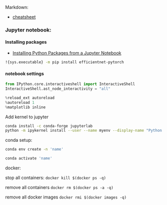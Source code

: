 
Markdown:
* [cheatsheet](https://github.com/adam-p/markdown-here/wiki/Markdown-Cheatsheet)


### Jupyter notebook:

#### Installing packages
* [Installing Python Packages from a Jupyter Notebook](https://jakevdp.github.io/blog/2017/12/05/installing-python-packages-from-jupyter/)
```bash
!{sys.executable} -m pip install efficientnet-pytorch
```

#### notebook settings
```python
from IPython.core.interactiveshell import InteractiveShell
InteractiveShell.ast_node_interactivity = "all"

%reload_ext autoreload
%autoreload 1
%matplotlib inline
```

Add kernel to jupyter
```bash
conda install -c conda-forge jupyterlab
python -m ipykernel install --user --name myenv --display-name "Python (myenv)"
```


conda setup:
```bash
conda env create -n 'name'
```
```bash
conda activate 'name'
```


docker:

stop all containers:
```docker kill $(docker ps -q)```

remove all containers
```docker rm $(docker ps -a -q)```

remove all docker images
```docker rmi $(docker images -q)```
